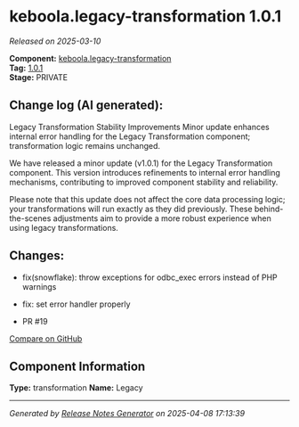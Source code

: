 #  keboola.legacy-transformation 1.0.1

_Released on 2025-03-10_

**Component:** [keboola.legacy-transformation](https://github.com/keboola/legacy-transformation-component)  
**Tag:** [1.0.1](https://github.com/keboola/legacy-transformation-component/releases/tag/1.0.1)  
**Stage:** PRIVATE


## Change log (AI generated):
Legacy Transformation Stability Improvements
Minor update enhances internal error handling for the Legacy Transformation component; transformation logic remains unchanged.

We have released a minor update (v1.0.1) for the Legacy Transformation component. This version introduces refinements to internal error handling mechanisms, contributing to improved component stability and reliability.

Please note that this update does not affect the core data processing logic; your transformations will run exactly as they did previously. These behind-the-scenes adjustments aim to provide a more robust experience when using legacy transformations.



## Changes:



- fix(snowflake): throw exceptions for odbc_exec errors instead of PHP warnings 




- fix: set error handler properly 




- PR #19 



[Compare on GitHub](https://github.com/keboola/legacy-transformation-component/compare/1.0.0...1.0.1)



## Component Information
**Type:** transformation
**Name:** Legacy




---
_Generated by [Release Notes Generator](https://github.com/keboola/release-notes-generator)
on 2025-04-08 17:13:39_